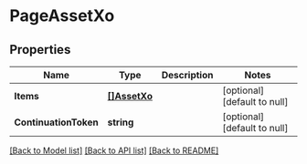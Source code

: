 # PageAssetXo

## Properties
Name | Type | Description | Notes
------------ | ------------- | ------------- | -------------
**Items** | [**[]AssetXo**](AssetXO.md) |  | [optional] [default to null]
**ContinuationToken** | **string** |  | [optional] [default to null]

[[Back to Model list]](../README.md#documentation-for-models) [[Back to API list]](../README.md#documentation-for-api-endpoints) [[Back to README]](../README.md)

